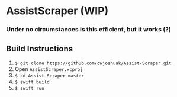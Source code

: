 # AssistScraper (WIP)

### Under no circumstances is this efficient, but it works (?)

## Build Instructions
1. `$ git clone https://github.com/cwjoshuak/Assist-Scraper.git`
2. Open `AssistScraper.xcproj`
3. `$ cd Assist-Scraper-master`
4. `$ swift build`
5. `$ swift run`

